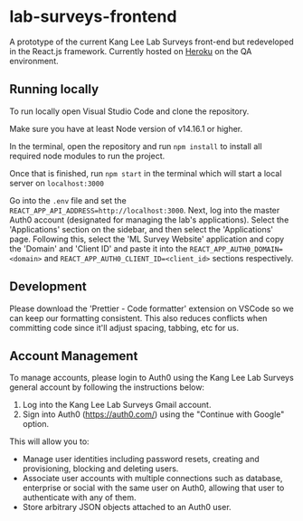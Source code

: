 # lab-surveys-frontend

A prototype of the current Kang Lee Lab Surveys front-end but redeveloped in the React.js framework. Currently hosted on [Heroku](https://kangleelab-surveys-qa-ae98ac8adddf.herokuapp.com/) on the QA environment.

## Running locally

To run locally open Visual Studio Code and clone the repository.

Make sure you have at least Node version of v14.16.1 or higher.

In the terminal, open the repository and run `npm install` to install all required node modules to run the project.

Once that is finished, run `npm start` in the terminal which will start a local server on `localhost:3000`

Go into the `.env` file and set the `REACT_APP_API_ADDRESS=http://localhost:3000`.
Next, log into the master Auth0 account (designated for managing the lab's applications). Select the 'Applications' section on the sidebar, and then select the 'Applications' page. Following this, select the 'ML Survey Website' application and copy the 'Domain' and 'Client ID' and paste it into the `REACT_APP_AUTH0_DOMAIN=<domain>` and `REACT_APP_AUTH0_CLIENT_ID=<client_id>` sections respectively.

## Development

Please download the 'Prettier - Code formatter' extension on VSCode so we can keep our formatting consistent. This also reduces conflicts when committing code since it'll adjust spacing, tabbing, etc for us.

## Account Management

To manage accounts, please login to Auth0 using the Kang Lee Lab Surveys general account by following the instructions below:
1. Log into the Kang Lee Lab Surveys Gmail account.
2. Sign into Auth0 (https://auth0.com/) using the "Continue with Google" option.

This will allow you to:
- Manage user identities including password resets, creating and provisioning, blocking and deleting users.
- Associate user accounts with multiple connections such as database, enterprise or social with the same user on Auth0, allowing that user to authenticate with any of them.
- Store arbitrary JSON objects attached to an Auth0 user.
